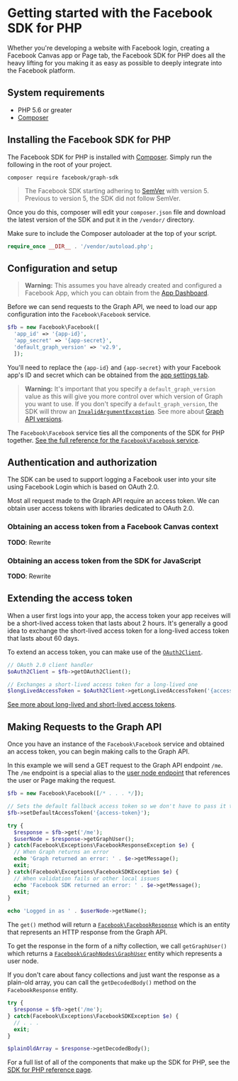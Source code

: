 # Getting started with the Facebook SDK for PHP

Whether you're developing a website with Facebook login, creating a Facebook Canvas app or Page tab, the Facebook SDK for PHP does all the heavy lifting for you making it as easy as possible to deeply integrate into the Facebook platform.

## System requirements

- PHP 5.6 or greater
- [Composer](https://getcomposer.org/)

## Installing the Facebook SDK for PHP

The Facebook SDK for PHP is installed with [Composer](#installing-with-composer-recommended). Simply run the following in the root of your project.

```
composer require facebook/graph-sdk
```

> The Facebook SDK starting adhering to [SemVer](http://semver.org/) with version 5. Previous to version 5, the SDK did not follow SemVer.


Once you do this, composer will edit your `composer.json` file and download the latest version of the SDK and put it in the `/vendor/` directory.

Make sure to include the Composer autoloader at the top of your script.

```php
require_once __DIR__ . '/vendor/autoload.php';
```

## Configuration and setup

> **Warning:** This assumes you have already created and configured a Facebook App, which you can obtain from the [App Dashboard](https://developers.facebook.com/apps).

Before we can send requests to the Graph API, we need to load our app configuration into the `Facebook\Facebook` service.

```php
$fb = new Facebook\Facebook([
  'app_id' => '{app-id}',
  'app_secret' => '{app-secret}',
  'default_graph_version' => 'v2.9',
  ]);
```

You'll need to replace the `{app-id}` and `{app-secret}` with your Facebook app's ID and secret which can be obtained from the [app settings tab](https://developers.facebook.com/apps).

> **Warning:** It's important that you specify a `default_graph_version` value as this will give you more control over which version of Graph you want to use. If you don't specify a `default_graph_version`, the SDK will throw an [`InvalidArgumentException`](http://php.net/invalidargumentexception). See more about [Graph API versions](https://developers.facebook.com/docs/apps/versions).

The `Facebook\Facebook` service ties all the components of the SDK for PHP together. [See the full reference for the `Facebook\Facebook` service](reference/Facebook.md).

## Authentication and authorization

The SDK can be used to support logging a Facebook user into your site using Facebook Login which is based on OAuth 2.0.

Most all request made to the Graph API require an access token. We can obtain user access tokens with libraries dedicated to OAuth 2.0.

### Obtaining an access token from a Facebook Canvas context

**TODO**: Rewrite

### Obtaining an access token from the SDK for JavaScript

**TODO**: Rewrite

## Extending the access token

When a user first logs into your app, the access token your app receives will be a short-lived access token that lasts about 2 hours. It's generally a good idea to exchange the short-lived access token for a long-lived access token that lasts about 60 days.

To extend an access token, you can make use of the [`OAuth2Client`](reference/Facebook.md#getoauth2client).

```php
// OAuth 2.0 client handler
$oAuth2Client = $fb->getOAuth2Client();

// Exchanges a short-lived access token for a long-lived one
$longLivedAccessToken = $oAuth2Client->getLongLivedAccessToken('{access-token}');
```

[See more about long-lived and short-lived access tokens](https://developers.facebook.com/docs/facebook-login/access-tokens#usertokens).

## Making Requests to the Graph API

Once you have an instance of the `Facebook\Facebook` service and obtained an access token, you can begin making calls to the Graph API.

In this example we will send a GET request to the Graph API endpoint `/me`. The `/me` endpoint is a special alias to the [user node endpoint](https://developers.facebook.com/docs/graph-api/reference/user) that references the user or Page making the request.

```php
$fb = new Facebook\Facebook([/* . . . */]);

// Sets the default fallback access token so we don't have to pass it to each request
$fb->setDefaultAccessToken('{access-token}');

try {
  $response = $fb->get('/me');
  $userNode = $response->getGraphUser();
} catch(Facebook\Exceptions\FacebookResponseException $e) {
  // When Graph returns an error
  echo 'Graph returned an error: ' . $e->getMessage();
  exit;
} catch(Facebook\Exceptions\FacebookSDKException $e) {
  // When validation fails or other local issues
  echo 'Facebook SDK returned an error: ' . $e->getMessage();
  exit;
}

echo 'Logged in as ' . $userNode->getName();
```

The `get()` method will return a [`Facebook\FacebookResponse`](reference/FacebookResponse.md) which is an entity that represents an HTTP response from the Graph API.

To get the response in the form of a nifty collection, we call `getGraphUser()` which returns a [`Facebook\GraphNodes\GraphUser`](reference/GraphNode.md#graphuser-instance-methods) entity which represents a user node.

If you don't care about fancy collections and just want the response as a plain-old array, you can call the `getDecodedBody()` method on the `FacebookResponse` entity.

```php
try {
  $response = $fb->get('/me');
} catch(Facebook\Exceptions\FacebookSDKException $e) {
  // . . .
  exit;
}

$plainOldArray = $response->getDecodedBody();
```

For a full list of all of the components that make up the SDK for PHP, see the [SDK for PHP reference page](reference.md).

